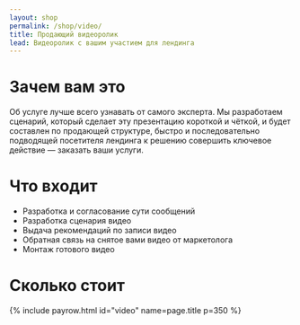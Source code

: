 ```yaml
---
layout: shop
permalink: /shop/video/
title: Продающий видеоролик
lead: Видеоролик с вашим участием для лендинга
---
```


# **Зачем вам это**

Об услуге лучше всего узнавать от самого эксперта. Мы разработаем сценарий, который сделает эту презентацию короткой и чёткой, и будет составлен по продающей структуре, быстро и последовательно подводящей посетителя лендинга к решению совершить ключевое действие — заказать ваши услуги.

# Что входит

- Разработка и согласование сути сообщений
- Разработка сценария видео
- Выдача рекомендаций по записи видео
- Обратная связь на снятое вами видео от маркетолога
- Монтаж готового видео

# Сколько стоит

{% include payrow.html id="video" name=page.title p=350 %}